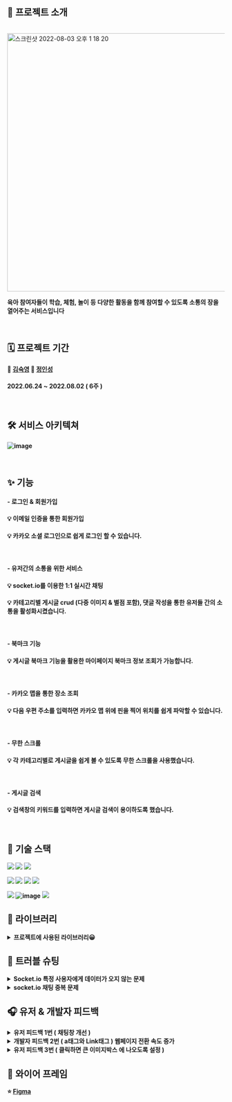 ## 🎈 프로젝트 소개

<br/>

<img width="597" alt="스크린샷 2022-08-03 오후 1 18 20" src="https://user-images.githubusercontent.com/103277726/182523186-8850363a-c764-49df-95c1-9065bcb4a20d.png">

<br/>

<b> 육아 참여자들이 학습, 체험, 놀이 등 다양한 활동을 함께 참여할 수 있도록 소통의 장을 열어주는 서비스입니다

<br/>

## 🗓 프로젝트 기간
👩 [김숙영](https://github.com/Maiowol)  🧑 [정인성](https://github.com/inseongei)  
#### 2022.06.24 ~ 2022.08.02 ( 6주 ) 





<br/>

## 🛠 서비스 아키텍쳐
![image](https://user-images.githubusercontent.com/87432361/182505336-4b93faf5-d4a4-4625-b217-cf82f9edd109.png)

<br/>

## ✨ 기능

#### - 로그인 & 회원가입
####  💡 이메일 인증을 통한 회원가입
####  💡 카카오 소셜 로그인으로 쉽게 로그인 할 수 있습니다. 

<br/>

#### - 유저간의 소통을 위한 서비스
####  💡 socket.io를 이용한 1:1 실시간 채팅 <br/>
####  💡 카테고리별 게시글 crud (다중 이미지 & 별점 포함), 댓글 작성을 통한 유저들 간의 소통을 활성화시켰습니다.

<br/>

#### - 북마크 기능
####  💡 게시글 북마크 기능을 활용한 마이페이지 북마크 정보 조회가 가능합니다.

<br/>

#### - 카카오 맵을 통한 장소 조회
####  💡 다음 우편 주소를 입력하면 카카오 맵 위에 핀을 찍어 위치를 쉽게 파악할 수 있습니다.

<br/>

#### - 무한 스크롤
####  💡 각 카테고리별로 게시글을 쉽게 볼 수 있도록 무한 스크롤을 사용했습니다.

<br/>

#### - 게시글 검색
####  💡 검색창의 키워드를 입력하면 게시글 검색이 용이하도록 했습니다.

<br/>

## 🚀 기술 스택
<img src="https://img.shields.io/badge/javascript-F7DF1E?style=for-the-badge&logo=javascript&logoColor=black">  <img src="https://img.shields.io/badge/html5-E34F26?style=for-the-badge&logo=html5&logoColor=white">   <img src="https://img.shields.io/badge/css-1572B6?style=for-the-badge&logo=css3&logoColor=white"> 

<img src="https://img.shields.io/badge/react-61DAFB?style=for-the-badge&logo=react&logoColor=white"> <img src="https://img.shields.io/badge/redux-764ABC?style=for-the-badge&logo=redux&logoColor=white">  <img src="https://img.shields.io/badge/socket.io-010101?style=for-the-badge&logo=socket.io&logoColor=white">  <img src="https://img.shields.io/badge/kakaoMap-FFCD00?style=for-the-badge&logo=Google Maps&logoColor=white">  

<img src="https://img.shields.io/badge/amazonaws-232F3E?style=for-the-badge&logo=amazonaws&logoColor=white">  ![image](https://user-images.githubusercontent.com/87432361/182510977-9bd5d8c2-49c5-4a73-affa-a2e6eae08001.png)
 <img src="https://img.shields.io/badge/github-181717?style=for-the-badge&logo=github&logoColor=white">  
 
 ## 📓 라이브러리
 
 
<details>
<summary><b> 프로젝트에 사용된 라이브러리😀 </summary>
<div markdown="1">

|  이름 | 사용 이유  | 버전  |
|---|---|---|
|  react-daum-postcode | 주소 검색  |  3.1.1  |
|  axios | 서버 & 클라이언트 데이터통신  |  0.27.2 |
|  animate.css |  애니메이션 효과 | 4.1.1  |
|  react-scroll-to-bottom | 채팅창 스크롤 자동하단  | 4.2.0  |
|  react-redux |  편리한 상태 관리 | 8.0.2 |
|  redux-thunk | 비동기 통신 미들웨어  | 2.4.1  |
|  react-toastify |  토스트 알림 기능 |  8.2.0 |
|  socket.io-client |  실시간 채팅 기능 | 4.5.1 |
| sweetalert2  |  디자인 된 알림창 | 11.4.23 |
| react-modal  | 모달창 띄우기  |  3.15.1 |
| react-datepicker  |  달력 띄우기 | 4.8.0  |
| react-infinite-scroll-component  |  무한 스크롤 구현 | 6.1.0  |
| styled-components  | 스타일 css  |  5.3.5 |
| react-router-dom  |  라우터 |  6.3.0 |
| react-icons  |  리액트 아이콘 |  4.4.0 |
|  react-device-detect | 모바일 감지 | 2.2.2  |
</div>
</details>

## 💢 트러블 슈팅
<details>
<summary><b> Socket.io 특정 사용자에게 데이터가 오지 않는 문제 </summary>
<div markdown="1">
<br/>
🔴 문제 상황 <br/>
<br/>
Client 가 특정 경로로 보낸(emit) 메시지를 Server 측에서 특정 경로로 받고(on) 다시 다른 경로로  전송(emit)해주는데 
전체로 돌려주게 되면<br/> 데이터가 들어오지만 특정 사람(user_id 또는 nickname)을 지정하면특정 사람에게 데이터가 오지 않는 문제 발생 <br/>
<br/>

🟠 발생 원인 및 해결 시도 <br/>
<br/>
![스크린샷 2022-08-04 오후 3 53 15](https://user-images.githubusercontent.com/87432361/182876213-247f64d1-3951-429f-82b5-41f8e1720ee4.png) <br/>

사진속 io.emit으로 코드를 짜기전 아래의 5가지의 특정 조건을 붙혔다<br/>
- io.to(‘user’).emit ( X )
- io.in(‘user’).emit ( X )
- socket.to(‘user’).emit ( X )
- socket.broadcast.to.emit ( X )
- socket.broadcast.in.emit ( X )
-> 발신자를 제외한 모두 , 한명의 사용자만이 가지고 있는 고유한 소켓ID 로 데이터를 보낼려 했으나 실패
<br/>

🟢 문제 해결 <br/>

소켓 라이브러리의 버그로 판단하여 io.emit으로 전체로 데이터 값을 받은 뒤 프론트에서 필터링 하기로 결정<br/>

![image](https://user-images.githubusercontent.com/87432361/182880035-d1183188-9a75-40c7-8e30-0eba0b497a5f.png) <br/>
- 하나의 메시지에는 이러한 데이터가 포함 되어 있다 이 데이터를 이용하여 전체로 받은뒤 2가지 조건을 걸어 필터링<br/>

1 . 데이터를 보낸 사람과 나의 닉네임이 다를 경우에만 알림 토스트를 생성하여 자신에게 알림이 오는것을 막음<br/>
2 . 데이터를 받는 사람과 나의 닉네임이 같은 경우에만 알림 토스트를 생성하여 해당 유저에게만 알림이 가도록 설정
</div>
</details>

<details>
<summary><b> socket.io 채팅 중복 문제 </summary>
<div markdown="1">
🔴 문제 상황 <br/>

실시간 채팅을 하게 되면 한번 작성한 채팅이 2번 또는 4번 .. 8번 .. 으로 찍히는 문제 발생  <br/>

🟠 발생 원인 및 해결 시도 <br/>

- 특정 이벤트 경로로 이벤트를 발생 시키고 데이터를 받고 보내게 되는데 발생한 이벤트를 제거해주지 않았던 것이였다
- 따라서 적을 때마다 계속 랜더링이 되고 그 이벤트는 계속 쌓이게 된다

🟢 문제 해결 <br/>

![image](https://user-images.githubusercontent.com/87432361/182883795-28f1ec6a-2185-46e2-a08b-ed04683e1d61.png) <br/>
socket.off로 이벤트에 대한 리스너를 제거해주면 채팅 중복 문제가 해결 된다


</div>
</details>

## 🎧 유저 & 개발자 피드백 
<details>
<summary><b> 유저 피드백 1번 ( 채팅창 개선 )</summary>
<div markdown="1">
 
![image](https://user-images.githubusercontent.com/87432361/183235211-67948800-2d6e-401e-b535-e71f5d5e7609.png) <br/>
 한명의 사용자의 여러 게시글에 채팅을 했을 때 구별할수 없는 문제  -> 게시글 제목도 불러와서 문제 해결
</div>
</details>
 
 <details>
<summary><b> 개발자 피드백 2번 ( a태그와 Link태그 ) 웹페이지 전환 속도 증가</summary>
<div markdown="1">
 처음 프로젝트의 모든 웹페이지 이동은 a태그와 useNavigate를 사용하였다
 
 하지만 피드백의 내용은 리엑트로 만들었는데 페이지를 이동시 페이지가 다시 dom부터 로드 되는 것이였다 
 SPA (React)에서의 라우트 이동하는 방법은 a태그가 아닌 Link 태그였다 <br/>
 
 👉 a태그는 페이지를 아예 새롭게 불러오게 된다 그래서 리액트 앱이 지니고 있는 상태도 초기화 되서 새로 렌더링을 하게 된다는 것
     따라서 상태 값이 유지 되지도 못할뿐더러 속도도 저하된다
 
 👉 Link 태그는 브라우저의 주소만 바꿀뿐, 페이지를 새로 불러오지 않는다는 점
 
 👉 useNavigate는 페이지 전환시 추가로 처리해야 하는 로직이 있을 경우에 사용된다
 
 👊 Link 태그와 조건이 충족할때 페이지를 이동시켜야 한다면 useNavigate 를 잘 나누어서 사용해야함
 
</div>
</details>
  
 <details>
<summary><b> 유저 피드백 3번 ( 클릭하면 큰 이미지박스 에 나오도록 설정 )</summary>
<div markdown="1">
  <br/>
  유저 피드백 : 사진 하나를 제외 한 나머지 사진은 너무 작아서 볼수가 없다 <br/>
 

https://user-images.githubusercontent.com/87432361/183236360-b4052dfa-8e2c-41c3-a82d-dc69b272e8cc.mp4


 해결 : 서버에서 주는 이미지 배열의 인덱스를 useState를 이용하여 아래 작은 사진을 클릭할 때 state 값을 변경 해줌으써 변경해주었다



</div>
</details>

 
  
 
 
## 🎨 와이어 프레임 
⭐ [Figma](https://www.figma.com/file/6oxe17NH1VuhHdZxdj9X9N/%ED%95%AD%ED%95%B499_v1?node-id=0%3A1)  
 
 










